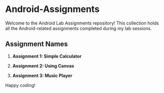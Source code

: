 # Android-Assignments

Welcome to the Android Lab Assignments repository! This collection holds all the Android-related assignments completed during my lab sessions.

## Assignment Names

1. **Assignment 1: Simple Calculator**

3. **Assignment 2: Using Canvas**

4. **Assignment 3: Music Player**

Happy coding!

